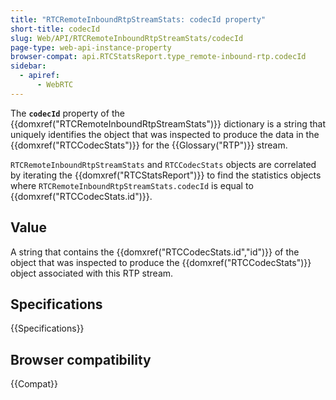 ```yaml
---
title: "RTCRemoteInboundRtpStreamStats: codecId property"
short-title: codecId
slug: Web/API/RTCRemoteInboundRtpStreamStats/codecId
page-type: web-api-instance-property
browser-compat: api.RTCStatsReport.type_remote-inbound-rtp.codecId
sidebar:
  - apiref:
      - WebRTC
---
```


The **`codecId`** property of the {{domxref("RTCRemoteInboundRtpStreamStats")}} dictionary is a string that uniquely identifies the object that was inspected to produce the data in the {{domxref("RTCCodecStats")}} for the {{Glossary("RTP")}} stream.

`RTCRemoteInboundRtpStreamStats` and `RTCCodecStats` objects are correlated by iterating the {{domxref("RTCStatsReport")}} to find the statistics objects where `RTCRemoteInboundRtpStreamStats.codecId` is equal to {{domxref("RTCCodecStats.id")}}.

## Value

A string that contains the {{domxref("RTCCodecStats.id","id")}} of the object that was inspected to produce the {{domxref("RTCCodecStats")}} object associated with this RTP stream.

## Specifications

{{Specifications}}

## Browser compatibility

{{Compat}}
